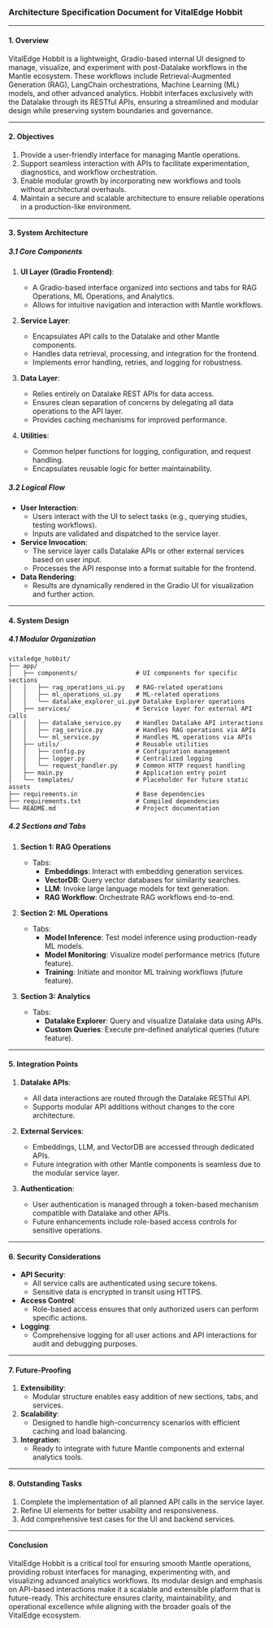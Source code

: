 ### Architecture Specification Document for VitalEdge Hobbit

---

#### **1. Overview**

VitalEdge Hobbit is a lightweight, Gradio-based internal UI designed to manage, visualize, and experiment with post-Datalake workflows in the Mantle ecosystem. These workflows include Retrieval-Augmented Generation (RAG), LangChain orchestrations, Machine Learning (ML) models, and other advanced analytics. Hobbit interfaces exclusively with the Datalake through its RESTful APIs, ensuring a streamlined and modular design while preserving system boundaries and governance.

---

#### **2. Objectives**

1. Provide a user-friendly interface for managing Mantle operations.
2. Support seamless interaction with APIs to facilitate experimentation, diagnostics, and workflow orchestration.
3. Enable modular growth by incorporating new workflows and tools without architectural overhauls.
4. Maintain a secure and scalable architecture to ensure reliable operations in a production-like environment.

---

#### **3. System Architecture**

##### **3.1 Core Components**
1. **UI Layer (Gradio Frontend)**:
   - A Gradio-based interface organized into sections and tabs for RAG Operations, ML Operations, and Analytics.
   - Allows for intuitive navigation and interaction with Mantle workflows.

2. **Service Layer**:
   - Encapsulates API calls to the Datalake and other Mantle components.
   - Handles data retrieval, processing, and integration for the frontend.
   - Implements error handling, retries, and logging for robustness.

3. **Data Layer**:
   - Relies entirely on Datalake REST APIs for data access.
   - Ensures clean separation of concerns by delegating all data operations to the API layer.
   - Provides caching mechanisms for improved performance.

4. **Utilities**:
   - Common helper functions for logging, configuration, and request handling.
   - Encapsulates reusable logic for better maintainability.

##### **3.2 Logical Flow**
- **User Interaction**:
  - Users interact with the UI to select tasks (e.g., querying studies, testing workflows).
  - Inputs are validated and dispatched to the service layer.
- **Service Invocation**:
  - The service layer calls Datalake APIs or other external services based on user input.
  - Processes the API response into a format suitable for the frontend.
- **Data Rendering**:
  - Results are dynamically rendered in the Gradio UI for visualization and further action.

---

#### **4. System Design**

##### **4.1 Modular Organization**

```
vitaledge_hobbit/
├── app/
│   ├── components/                # UI components for specific sections
│   │   ├── rag_operations_ui.py   # RAG-related operations
│   │   ├── ml_operations_ui.py    # ML-related operations
│   │   └── datalake_explorer_ui.py# Datalake Explorer operations
│   ├── services/                  # Service layer for external API calls
│   │   ├── datalake_service.py    # Handles Datalake API interactions
│   │   ├── rag_service.py         # Handles RAG operations via APIs
│   │   └── ml_service.py          # Handles ML operations via APIs
│   ├── utils/                     # Reusable utilities
│   │   ├── config.py              # Configuration management
│   │   ├── logger.py              # Centralized logging
│   │   └── request_handler.py     # Common HTTP request handling
│   ├── main.py                    # Application entry point
│   └── templates/                 # Placeholder for future static assets
├── requirements.in                # Base dependencies
├── requirements.txt               # Compiled dependencies
└── README.md                      # Project documentation
```

##### **4.2 Sections and Tabs**

1. **Section 1: RAG Operations**
   - Tabs:
     - **Embeddings**: Interact with embedding generation services.
     - **VectorDB**: Query vector databases for similarity searches.
     - **LLM**: Invoke large language models for text generation.
     - **RAG Workflow**: Orchestrate RAG workflows end-to-end.

2. **Section 2: ML Operations**
   - Tabs:
     - **Model Inference**: Test model inference using production-ready ML models.
     - **Model Monitoring**: Visualize model performance metrics (future feature).
     - **Training**: Initiate and monitor ML training workflows (future feature).

3. **Section 3: Analytics**
   - Tabs:
     - **Datalake Explorer**: Query and visualize Datalake data using APIs.
     - **Custom Queries**: Execute pre-defined analytical queries (future feature).

---

#### **5. Integration Points**

1. **Datalake APIs**:
   - All data interactions are routed through the Datalake RESTful API.
   - Supports modular API additions without changes to the core architecture.

2. **External Services**:
   - Embeddings, LLM, and VectorDB are accessed through dedicated APIs.
   - Future integration with other Mantle components is seamless due to the modular service layer.

3. **Authentication**:
   - User authentication is managed through a token-based mechanism compatible with Datalake and other APIs.
   - Future enhancements include role-based access controls for sensitive operations.

---

#### **6. Security Considerations**

- **API Security**:
  - All service calls are authenticated using secure tokens.
  - Sensitive data is encrypted in transit using HTTPS.
- **Access Control**:
  - Role-based access ensures that only authorized users can perform specific actions.
- **Logging**:
  - Comprehensive logging for all user actions and API interactions for audit and debugging purposes.

---

#### **7. Future-Proofing**

1. **Extensibility**:
   - Modular structure enables easy addition of new sections, tabs, and services.
2. **Scalability**:
   - Designed to handle high-concurrency scenarios with efficient caching and load balancing.
3. **Integration**:
   - Ready to integrate with future Mantle components and external analytics tools.

---

#### **8. Outstanding Tasks**

1. Complete the implementation of all planned API calls in the service layer.
2. Refine UI elements for better usability and responsiveness.
3. Add comprehensive test cases for the UI and backend services.

---

#### **Conclusion**

VitalEdge Hobbit is a critical tool for ensuring smooth Mantle operations, providing robust interfaces for managing, experimenting with, and visualizing advanced analytics workflows. Its modular design and emphasis on API-based interactions make it a scalable and extensible platform that is future-ready. This architecture ensures clarity, maintainability, and operational excellence while aligning with the broader goals of the VitalEdge ecosystem.